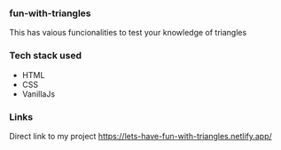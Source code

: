 ### fun-with-triangles
This has vaious funcionalities to test your knowledge of triangles
### Tech stack used
* HTML
* CSS
* VanillaJs
### Links
Direct link to my project https://lets-have-fun-with-triangles.netlify.app/
